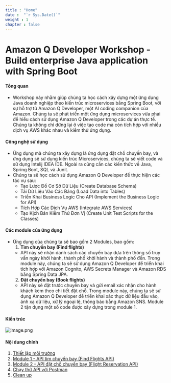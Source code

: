 ```yaml
---
title : "Home"
date :  "`r Sys.Date()`" 
weight : 1 
chapter : false
---
```


# Amazon Q Developer Workshop - Build enterprise Java application with Spring Boot

#### Tổng quan
- Workshop này nhằm giúp chúng ta học cách xây dựng một ứng dụng Java doanh nghiệp theo kiến ​​trúc microservices bằng Spring Boot, với sự hỗ trợ từ Amazon Q Developer, một AI coding companion của Amazon. Chúng ta sẽ phát triển một ứng dụng microservices vừa phải để hiểu cách sử dụng Amazon Q Developer trong các dự án thực tế. Chúng ta không chỉ dừng lại ở việc tạo code mà còn tích hợp với nhiều dịch vụ AWS khác nhau và kiểm thử ứng dụng.

#### Công nghệ sử dụng
- Ứng dụng mà chúng ta xây dựng là ứng dụng đặt chỗ chuyến bay, và ứng dụng sẽ sử dụng kiến trúc Microservices, chúng ta sẽ viết code và sử dụng Intelij IDEA IDE. Ngoài ra cũng cần các kiến thức về Java, Spring Boot, SQL và Junit.
- Chúng ta sẽ học cách sử dụng Amazon Q Developer để thực hiện các tác vụ sau:
    - Tạo Lược Đồ Cơ Sở Dữ Liệu (Create Database Schema)
    - Tải Dữ Liệu Vào Các Bảng (Load Data into Tables)
    - Triển Khai Business Logic Cho API (Implement the Business Logic for API)
    - Tích Hợp Các Dịch Vụ AWS (Integrate AWS Services)
    - Tạo Kịch Bản Kiểm Thử Đơn Vị (Create Unit Test Scripts for the Classes)
#### Các module của ứng dụng

- Ứng dụng của chúng ta sẽ bao gồm 2 Modules, bao gồm:
    1. **Tìm chuyến bay (Find flights)**
    - API này sẽ nhận danh sách các chuyến bay dựa trên thông số truy vấn ngày khởi hành, thành phố khởi hành và thành phố đến. Trong module này, chúng ta sẽ sử dụng Amazon Q Developer để triển khai tích hợp với Amazon Cognito, AWS Secrets Manager và Amazon RDS bằng Spring Data JPA.
    2. **Đặt chuyến bay (Book flights)**
    - API này sẽ đặt trước chuyến bay và gửi email xác nhận cho hành khách kèm theo chi tiết đặt chỗ. Trong module này, chúng ta sẽ sử dụng Amazon Q Developer để triển khai xác thực dữ liệu đầu vào, ánh xạ dữ liệu, xử lý ngoại lệ, thông báo bằng Amazon SNS. Module 2 tận dụng một số code được xây dựng trong module 1.
  
#### Kiến trúc
![image.png](/images/Kientruc/image.png)
#### Nội dung chính

1. [Thiết lập môi trường](1-config-environment/)
2. [Module 1 - API tìm chuyến bay (Find Flights API)](2-module-1-find-flights-api/)
3. [Module 2 - API đặt chỗ chuyến bay (Flight Reservation API)](3-module-2-flight-reservation-api/)
4. [Chạy thử API với Postman](4-testing-api-with-postman/)
5. [Clean up](5-clean-up/)